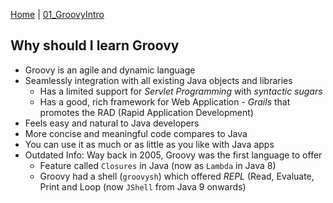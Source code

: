 [Home](../) | [01_GroovyIntro](../01_GroovyIntro)

## Why should I learn Groovy

* Groovy is an agile and dynamic language
* Seamlessly integration with all existing Java objects and libraries
  * Has a limited support for *Servlet Programming* with _syntactic sugars_
  * Has a good, rich framework for Web Application - *Grails* that promotes the RAD (Rapid Application Development)
* Feels easy and natural to Java developers
* More concise and meaningful code compares to Java
* You can use it as much or as little as you like with Java apps
* Outdated Info: Way back in 2005, Groovy was the first language to offer
  - Feature called `Closures` in Java (now as `Lambda` in Java 8)
  - Groovy had a shell (`groovysh`) which offered *REPL* (Read, Evaluate, Print and Loop (now `JShell` from Java 9 onwards)
